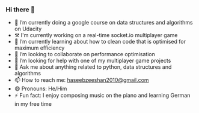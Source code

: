 ### Hi there 👋

- 🔭 I’m currently doing a google course on data structures and algorithms on Udacity
- ⚒ I'm currently working on a real-time socket.io multiplayer game
- 🌱 I’m currently learning about how to clean code that is optimised for maximum efficiency
- 👯 I’m looking to collaborate on performance optimisation
- 🤔 I’m looking for help with one of my multiplayer game projects
- 💬 Ask me about anything related to python, data structures and algorithms
- 📫 How to reach me: haseebzeeshan2010@gmail.com
- 😄 Pronouns: He/Him
- ⚡ Fun fact: I enjoy composing music on the piano and learning German in my free time
